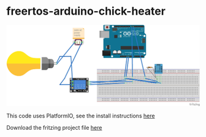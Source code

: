 # freertos-arduino-chick-heater

![alt text](https://raw.githubusercontent.com/sayyidyofa/freertos-arduino-chick-heater/master/Chick%20Heater_bb.jpg "Fritzing Schematic")

This code uses PlatformIO, see the install instructions [here](https://platformio.org/install/ide?install=vscode)

Download the fritzing project file [here](https://github.com/sayyidyofa/freertos-arduino-chick-heater/raw/master/Fritzing.zip)
